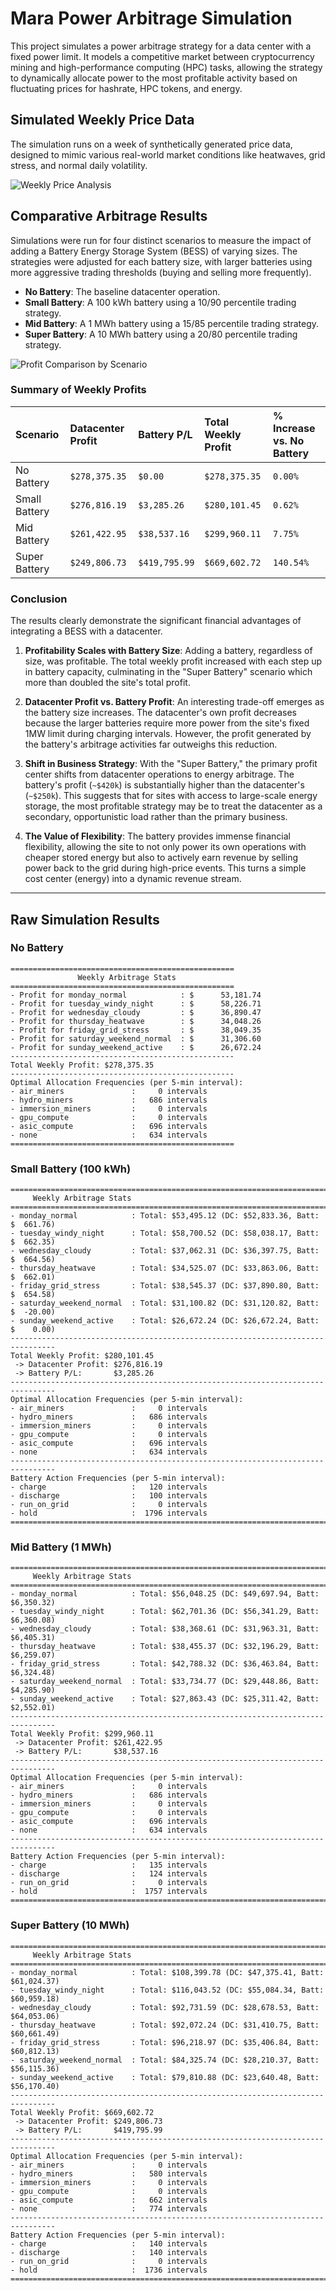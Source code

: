 # Mara Power Arbitrage Simulation

This project simulates a power arbitrage strategy for a data center with a fixed power limit. It models a competitive market between cryptocurrency mining and high-performance computing (HPC) tasks, allowing the strategy to dynamically allocate power to the most profitable activity based on fluctuating prices for hashrate, HPC tokens, and energy.

## Simulated Weekly Price Data

The simulation runs on a week of synthetically generated price data, designed to mimic various real-world market conditions like heatwaves, grid stress, and normal daily volatility.

![Weekly Price Analysis](real_prices_over_week.png)

## Comparative Arbitrage Results

Simulations were run for four distinct scenarios to measure the impact of adding a Battery Energy Storage System (BESS) of varying sizes. The strategies were adjusted for each battery size, with larger batteries using more aggressive trading thresholds (buying and selling more frequently).

-   **No Battery**: The baseline datacenter operation.
-   **Small Battery**: A 100 kWh battery using a 10/90 percentile trading strategy.
-   **Mid Battery**: A 1 MWh battery using a 15/85 percentile trading strategy.
-   **Super Battery**: A 10 MWh battery using a 20/80 percentile trading strategy.

![Profit Comparison by Scenario](profit_comparison.png)

### Summary of Weekly Profits

| Scenario        | Datacenter Profit | Battery P/L     | Total Weekly Profit | % Increase vs. No Battery |
| :-------------- | :---------------- | :-------------- | :------------------ | :------------------------ |
| No Battery      | `$278,375.35`     | `$0.00`         | `$278,375.35`       | `0.00%`                   |
| Small Battery   | `$276,816.19`     | `$3,285.26`     | `$280,101.45`       | `0.62%`                   |
| Mid Battery     | `$261,422.95`     | `$38,537.16`    | `$299,960.11`       | `7.75%`                   |
| Super Battery   | `$249,806.73`     | `$419,795.99`   | `$669,602.72`       | `140.54%`                 |

### Conclusion

The results clearly demonstrate the significant financial advantages of integrating a BESS with a datacenter.

1.  **Profitability Scales with Battery Size**: Adding a battery, regardless of size, was profitable. The total weekly profit increased with each step up in battery capacity, culminating in the "Super Battery" scenario which more than doubled the site's total profit.

2.  **Datacenter Profit vs. Battery Profit**: An interesting trade-off emerges as the battery size increases. The datacenter's own profit decreases because the larger batteries require more power from the site's fixed 1MW limit during charging intervals. However, the profit generated by the battery's arbitrage activities far outweighs this reduction.

3.  **Shift in Business Strategy**: With the "Super Battery," the primary profit center shifts from datacenter operations to energy arbitrage. The battery's profit (`~$420k`) is substantially higher than the datacenter's (`~$250k`). This suggests that for sites with access to large-scale energy storage, the most profitable strategy may be to treat the datacenter as a secondary, opportunistic load rather than the primary business.

4.  **The Value of Flexibility**: The battery provides immense financial flexibility, allowing the site to not only power its own operations with cheaper stored energy but also to actively earn revenue by selling power back to the grid during high-price events. This turns a simple cost center (energy) into a dynamic revenue stream.

---

## Raw Simulation Results

### No Battery

```
==================================================
               Weekly Arbitrage Stats
==================================================
- Profit for monday_normal            : $      53,181.74
- Profit for tuesday_windy_night      : $      58,226.71
- Profit for wednesday_cloudy         : $      36,890.47
- Profit for thursday_heatwave        : $      34,048.26
- Profit for friday_grid_stress       : $      38,049.35
- Profit for saturday_weekend_normal  : $      31,306.60
- Profit for sunday_weekend_active    : $      26,672.24
--------------------------------------------------
Total Weekly Profit: $278,375.35
--------------------------------------------------
Optimal Allocation Frequencies (per 5-min interval):
- air_miners               :     0 intervals
- hydro_miners             :   686 intervals
- immersion_miners         :     0 intervals
- gpu_compute              :     0 intervals
- asic_compute             :   696 intervals
- none                     :   634 intervals
==================================================
```

### Small Battery (100 kWh)

```
================================================================================
     Weekly Arbitrage Stats
================================================================================
- monday_normal            : Total: $53,495.12 (DC: $52,833.36, Batt: $  661.76)
- tuesday_windy_night      : Total: $58,700.52 (DC: $58,038.17, Batt: $  662.35)
- wednesday_cloudy         : Total: $37,062.31 (DC: $36,397.75, Batt: $  664.56)
- thursday_heatwave        : Total: $34,525.07 (DC: $33,863.06, Batt: $  662.01)
- friday_grid_stress       : Total: $38,545.37 (DC: $37,890.80, Batt: $  654.58)
- saturday_weekend_normal  : Total: $31,100.82 (DC: $31,120.82, Batt: $  -20.00)
- sunday_weekend_active    : Total: $26,672.24 (DC: $26,672.24, Batt: $    0.00)
--------------------------------------------------------------------------------
Total Weekly Profit: $280,101.45
 -> Datacenter Profit: $276,816.19
 -> Battery P/L:       $3,285.26
--------------------------------------------------------------------------------
Optimal Allocation Frequencies (per 5-min interval):
- air_miners               :     0 intervals
- hydro_miners             :   686 intervals
- immersion_miners         :     0 intervals
- gpu_compute              :     0 intervals
- asic_compute             :   696 intervals
- none                     :   634 intervals
--------------------------------------------------------------------------------
Battery Action Frequencies (per 5-min interval):
- charge                   :   120 intervals
- discharge                :   100 intervals
- run_on_grid              :     0 intervals
- hold                     :  1796 intervals
================================================================================
```

### Mid Battery (1 MWh)

```
================================================================================
     Weekly Arbitrage Stats
================================================================================
- monday_normal            : Total: $56,048.25 (DC: $49,697.94, Batt: $6,350.32)
- tuesday_windy_night      : Total: $62,701.36 (DC: $56,341.29, Batt: $6,360.08)
- wednesday_cloudy         : Total: $38,368.61 (DC: $31,963.31, Batt: $6,405.31)
- thursday_heatwave        : Total: $38,455.37 (DC: $32,196.29, Batt: $6,259.07)
- friday_grid_stress       : Total: $42,788.32 (DC: $36,463.84, Batt: $6,324.48)
- saturday_weekend_normal  : Total: $33,734.77 (DC: $29,448.86, Batt: $4,285.90)
- sunday_weekend_active    : Total: $27,863.43 (DC: $25,311.42, Batt: $2,552.01)
--------------------------------------------------------------------------------
Total Weekly Profit: $299,960.11
 -> Datacenter Profit: $261,422.95
 -> Battery P/L:       $38,537.16
--------------------------------------------------------------------------------
Optimal Allocation Frequencies (per 5-min interval):
- air_miners               :     0 intervals
- hydro_miners             :   686 intervals
- immersion_miners         :     0 intervals
- gpu_compute              :     0 intervals
- asic_compute             :   696 intervals
- none                     :   634 intervals
--------------------------------------------------------------------------------
Battery Action Frequencies (per 5-min interval):
- charge                   :   135 intervals
- discharge                :   124 intervals
- run_on_grid              :     0 intervals
- hold                     :  1757 intervals
================================================================================
```

### Super Battery (10 MWh)

```
================================================================================
     Weekly Arbitrage Stats
================================================================================
- monday_normal            : Total: $108,399.78 (DC: $47,375.41, Batt: $61,024.37)
- tuesday_windy_night      : Total: $116,043.52 (DC: $55,084.34, Batt: $60,959.18)
- wednesday_cloudy         : Total: $92,731.59 (DC: $28,678.53, Batt: $64,053.06)
- thursday_heatwave        : Total: $92,072.24 (DC: $31,410.75, Batt: $60,661.49)
- friday_grid_stress       : Total: $96,218.97 (DC: $35,406.84, Batt: $60,812.13)
- saturday_weekend_normal  : Total: $84,325.74 (DC: $28,210.37, Batt: $56,115.36)
- sunday_weekend_active    : Total: $79,810.88 (DC: $23,640.48, Batt: $56,170.40)
--------------------------------------------------------------------------------
Total Weekly Profit: $669,602.72
 -> Datacenter Profit: $249,806.73
 -> Battery P/L:       $419,795.99
--------------------------------------------------------------------------------
Optimal Allocation Frequencies (per 5-min interval):
- air_miners               :     0 intervals
- hydro_miners             :   580 intervals
- immersion_miners         :     0 intervals
- gpu_compute              :     0 intervals
- asic_compute             :   662 intervals
- none                     :   774 intervals
--------------------------------------------------------------------------------
Battery Action Frequencies (per 5-min interval):
- charge                   :   140 intervals
- discharge                :   140 intervals
- run_on_grid              :     0 intervals
- hold                     :  1736 intervals
================================================================================
```
